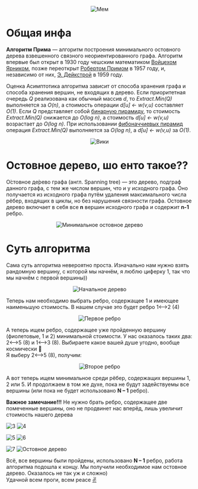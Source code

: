 <p align="center">
<img src="image/Мес.png" alt="Мем" title="Для Никиты">
</p>

# Общая инфа

**Алгоритм Прима** — алгоритм построения минимального остовного дерева взвешенного связного неориентированного графа. Алгоритм впервые был открыт в 1930 году чешским математиком [Войцехом Ярником](https://ru.wikipedia.org/wiki/%D0%AF%D1%80%D0%BD%D0%B8%D0%BA,_%D0%92%D0%BE%D0%B9%D1%82%D0%B5%D1%85 "Ярник, Войтех"), позже переоткрыт [Робертом Примом](https://ru.wikipedia.org/w/index.php?title=%D0%9F%D1%80%D0%B8%D0%BC,_%D0%A0%D0%BE%D0%B1%D0%B5%D1%80%D1%82&action=edit&redlink=1 "Прим, Роберт (страница отсутствует)") в 1957 году, и, независимо от них, [Э. Дейкстрой](https://ru.wikipedia.org/wiki/%D0%94%D0%B5%D0%B9%D0%BA%D1%81%D1%82%D1%80%D0%B0,_%D0%AD%D0%B4%D1%81%D0%B3%D0%B5%D1%80_%D0%92%D0%B8%D0%B1%D0%B5 "Дейкстра, Эдсгер Вибе") в 1959 году.

Оценка
Асимптотика алгоритма зависит от способа хранения графа и способа хранения вершин, не входящих в дерево. Если приоритетная очередь *Q* реализована как обычный массив *d*, то *Extract.Min(Q)* выполняется за *O(n)*, а стоимость операции *d[u] ← w(v,u)* составляет *O(1)*. Если *Q* представляет собой [бинарную пирамиду](https://ru.wikipedia.org/wiki/Двоичная_куча), то стоимость *Extract.Min(Q)* снижается до *O(log n)*, а стоимость *d[u] ← w(v,u)* возрастает до *O(log n)*. При использовании [фибоначчиевых пирамид](https://ru.wikipedia.org/wiki/Фибоначчиева_куча) операция *Extract.Min(Q)* выполняется за *O(log n)*, а *d[u] ← w(v,u)* за *O(1)*.

<p align="center">
<img src="image/Вики.png" alt="Вики" title="Вики">
</p>

# Остовное дерево, шо енто такое??

О́стовное де́рево графа (англ. Spanning tree) — это дерево, подграф данного графа, с тем же числом вершин, что и у исходного графа. Оно получается из исходного графа путём удаления максимального числа рёбер, входящих в циклы, но без нарушения связности графа. Остовное дерево включает в себя все **n** вершин исходного графа и содержит **n-1** ребро.
<p align="center">
<img src="image/Минимальное остовное дерево.png" alt="Минимальное остовное дерево" title="Минимальное остовное дерево">
</p>

# Суть алгоритма

Сама суть алгоритма невероятно проста. Изначально нам нужно взять рандомную вершину, с которой мы начнём, я люблю циферку 1, так что мы начнём с первой вершины))

<p align="center">
<img src="image/0.png" alt="Начальное дерево" title="Начальное дерево">
</p>

Теперь нам необходимо выбрать ребро, содержащее 1 и имеющее наименьшую стоимость. В нашем случае это будет ребро 1<-->2 (4)

<p align="center">
<img src="image/1.png" alt="Первое ребро" title="Первое ребро">
</p>

А теперь ищем ребро, содержащее уже пройденную вершину (фиолетовые, 1 и 2) минимальной стоимости. У нас оказалось таких два: 2<-->5 (8)  и  1<-->3 (8). Выбираете какое вашей душе угодно, вообще космически 🌌                                                                        
Я выберу 2<-->5 (8), получим:

<p align="center">
<img src="image/2.png" alt="Второе ребро" title="Второе ребро">
</p>

А вот теперь ищем минимальное среди рёбер, содержащих вершины 1, 2 или 5. И продолжаем в том же духе, пока не будут задействуемы все вершины (или пока не будет использовано **N – 1** ребро).  

**Важное замечание!!!** Не нужно брать ребро, содержащее две помеченные вершины, оно не продвинет нас вперёд, лишь увеличит стоимость нашего дерева

<p align="left">
<img src="image/3_1.png" alt="3" title="3">
<align="right">
<img src="image/4_1.png" alt="4" title="4">
</p>
<p align="left">
<img src="image/5_1.png" alt="5" title="5">
<align="right">
<img src="image/6_1.png" alt="6" title="6">
</p>
<p align="left">
<img src="image/7_1.png" alt="7" title="7">
<align="right">
<img src="image/Остовное дерево_1.png" alt="Остовное дерево" title="Остовное дерево">
</p>

Всё, все вершины были пройдены, использовано **N – 1** ребро, работа алгоритма подошла к концу. Мы получили необходимое нам остовное дерево. Оказалось не так уж и сложно)                                                          
Удачной всем проги, всем peace [✌](https://www.youtube.com/watch?v=dQw4w9WgXcQ)
